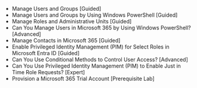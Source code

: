 - Manage Users and Groups [Guided]
- Manage Users and Groups by Using Windows PowerShell [Guided]
- Manage Roles and Administrative Units [Guided]
- Can You Manage Users in Microsoft 365 by Using Windows PowerShell?  [Advanced]
- Manage Contacts in Microsoft 365 [Guided]
- Enable Privileged Identity Management (PIM) for Select Roles in Microsoft Entra ID [Guided]
- Can You Use Conditional Methods to Control User Access? [Advanced]
- Can You Use Privileged Identity Management (PIM) to Enable Just in Time Role Requests? [Expert]
- Provision a Microsoft 365 Trial Account [Prerequisite Lab]
